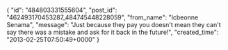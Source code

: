 {
   "id": "484803331555604",
   "post_id": "462493170453287_484745448228059",
   "from_name": "Icbeonne Senama",
   "message": "Just because they pay you doesn't mean they can't say there was a mistake and ask for it back in the future!",
   "created_time": "2013-02-25T07:50:49+0000"
 }
